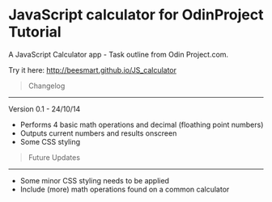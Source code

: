 JavaScript calculator for OdinProject Tutorial
==============================================

A JavaScript Calculator app - Task outline from Odin Project.com.

Try it here: http://beesmart.github.io/JS_calculator

> Changelog 
  ---------

 Version 0.1 - 24/10/14
 
 - Performs 4 basic math operations and decimal (floathing point numbers)
 - Outputs current numbers and results onscreen
 - Some CSS styling

> Future Updates
  --------------

- Some minor CSS styling needs to be applied
- Include (more) math operations found on a common calculator

